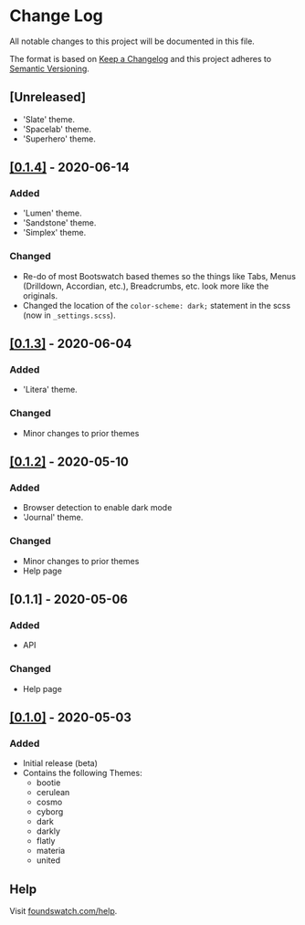 # Change Log

All notable changes to this project will be documented in this file.

The format is based on [Keep a Changelog](https://keepachangelog.com/) and this project adheres to [Semantic Versioning](https://semver.org/).

## [Unreleased]
- 'Slate' theme.
- 'Spacelab' theme.
- 'Superhero' theme.


## [[0.1.4]](https://cdn.jsdelivr.net/gh/vinorodrigues/foundswatch@0.1.4/) - 2020-06-14
### Added
- 'Lumen' theme.
- 'Sandstone' theme.
- 'Simplex' theme.

### Changed
- Re-do of most Bootswatch based themes so the things like Tabs, Menus (Drilldown, Accordian, etc.), Breadcrumbs, etc. look more like the originals.
- Changed the location of the `color-scheme: dark;` statement in the scss (now in `_settings.scss`).


## [[0.1.3]](https://cdn.jsdelivr.net/gh/vinorodrigues/foundswatch@0.1.3/) - 2020-06-04
### Added
- 'Litera' theme.

### Changed
- Minor changes to prior themes


## [[0.1.2]](https://cdn.jsdelivr.net/gh/vinorodrigues/foundswatch@0.1.2/) - 2020-05-10
### Added
- Browser detection to enable dark mode
- 'Journal' theme.

### Changed
- Minor changes to prior themes
- Help page


## [0.1.1] - 2020-05-06
### Added
- API

### Changed
- Help page


## [[0.1.0]](https://cdn.jsdelivr.net/gh/vinorodrigues/foundswatch@0.1.0/) - 2020-05-03
### Added
- Initial release (beta)
- Contains the following Themes:
	- bootie
	- cerulean
	- cosmo
	- cyborg
	- dark
	- darkly
	- flatly
	- materia
	- united


## Help

Visit [foundswatch.com/help](https://foundswatch.com/help/).
